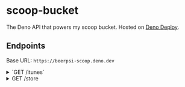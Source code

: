 # scoop-bucket
The Deno API that powers my scoop bucket. Hosted on [Deno Deploy](https://deno.com/deploy).

## Endpoints
Base URL: `https://beerpsi-scoop.deno.dev`

<details>
    <summary>`GET /itunes`</summary>

Information source: [The iPhone Wiki](https://www.theiphonewiki.com/wiki/ITunes)

Query parameters:
- `os` (`windows | macos`) 
- `type` (`x86 | x64 | older_video_cards`) Required if using `dl` and `os` is Windows
- `dl`: Leave blank to download latest version **with a download**, or specify a version yourself

If `dl` isn't specified, return JSON with information about iTunes versions, filtered by `os` and `type`:
```ts
interface ITunesVersion {
  version: string;
  qt_version: string | null;
  amds_version: string;
  aas_version: string | null;
  url: string | null;
  sha1sum: string | null;
  size: number | null;
}
```

Example: `GET /itunes?os=windows&type=x64`
```json
[
  {
    "version": "12.12.2.2",
    "qt_version": null,
    "amds_version": "15.0.0.16",
    "aas_version": null,
    "url": "https://secure-appldnld.apple.com/itunes12/002-16263-20211027-C3421E95-F58B-4691-BD76-672A0D346AFB/iTunes64Setup.exe",
    "sha1sum": "3f7bc94532951707939c9ab2c509297bb9422545",
    "size": 210241608
  },
  {
    "version": "12.12.3.5",
    "qt_version": null,
    "amds_version": "15.5.0.16",
    "aas_version": null,
    "url": "https://secure-appldnld.apple.com/itunes12/002-35070-20220304-5521E72A-137B-4F09-9844-45BEBA5C3B40/iTunes64Setup.exe",
    "sha1sum": "16292cc7627ddad126e5237a0c0801f1f659e055",
    "size": 209718344
  },
  // ...
]
```
</details>

<details>
    <summary>GET /store</summary>

Information source: https://store.rg-adguard.net

Query parameters:
```ts
interface Parameters {
    type: 'ProductId' | 'CategoryId' | 'url' | 'PackageFamilyName';
    url: string;
    ring: 'Fast' | 'Slow' | 'RP' | 'Retail';
    lang: 'en-US';
}
```

Response: `StoreData[]`
```ts
interface StoreData {
  id: string;
  version: string;
  arch: string;
  file: Record<'url' | 'name' | 'extension' | 'size' | 'sha1sum' | 'expiry', string>;
}
```

Example: `GET /store?type=url&url=https://www.microsoft.com/en-us/p/icloud/9pktq5699m62&ring=Retail&lang=en-US`
```json
[
  {
    "id": "AppleInc.iCloud",
    "version": "13.0.201.0",
    "arch": "x86",
    "file": {
      "url": "http://dl.delivery.mp.microsoft.com/filestreamingservice/files/029d5d56-67bb-4449-8d8e-d1bcf20fff22",
      "name": "AppleInc.iCloud_13.0.201.0_x86__nzyj5cx40ttqa.BlockMap",
      "extension": "BlockMap",
      "size": "315.63 KB",
      "sha1sum": "43fa28a7d2d7ac847ca530c65d299dfd6aadbddd",
      "expiry": "1970-01-01T00:00:00.000Z"
    }
  },
  {
    "id": "AppleInc.iCloud",
    "version": "13.0.201.0",
    "arch": "x86",
    "file": {
      "url": "http://tlu.dl.delivery.mp.microsoft.com/filestreamingservice/files/174bf1fc-865a-4ce2-af40-31e451020d6b?P1=1650855982&P2=404&P3=2&P4=TWk7dn720hd1nXRsyaW9G56e%252b8V0eKAie7SjClJlRquGqDlrVIzi5glZ%252foP2ZCHkUuvsAnLRtX9gj7sRh2ZXMQ%253d%253d",
      "name": "AppleInc.iCloud_13.0.201.0_x86__nzyj5cx40ttqa.appx",
      "extension": "appx",
      "size": "254.87 MB",
      "sha1sum": "c184b17f7edf695321a70d82f2ef1dbaab9c4fa2",
      "expiry": "2022-04-25T03:06:22.000Z"
    }
  },
  // ...
]
```
</details>
